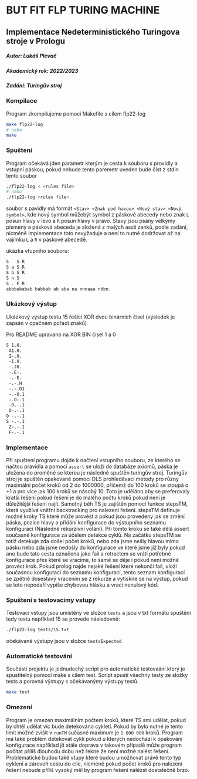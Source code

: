 # BUT FIT FLP TURING MACHINE
## Implementace Nedeterministického Turingova stroje v Prologu
##### Autor: Lukáš Plevač <xpleva07>
##### Akademický rok: 2022/2023
##### Zadání: Turingův stroj

### Kompilace
Program zkompilujeme pomocí Makefile s cílem flp22-log

```sh
make flp22-log
# nebo
make
```

### Spuštení
Program očekává jden parametr kterým je cesta k souboru s providly a vstupní páskou, pokud nebude tento paremetr uveden bude číst z stdin tento soubor

```sh
./flp22-log < <rules file>
# nebo 
./flp22-log <rules file>
```

soubor s pavidly má formát `<Stav> <Znak pod havou> <Nový stav> <Nový symbol>`, kde nový symbol můžebýt symbol z páskové abecedy nebo znak `L` posun hlavy v levo a `R` posun hlavy v pravo. Stavy jsou psány velkýmy písmeny a pásková abeceda je složená z malých ascii zanků, podle zadání, nicméně implementace toto nevyžaduje a není to nutné dodržovat až na vajímku `L` a `R` v páskové abecedě.

ukázka vtupního souboru:
```txt
S   S R
S a S R
S b S R
S n S  
S . F R
abbbababab babbab ab aba na nnnaaa nbbn. 
```

### Ukázkový výstup

Ukázkový výstup testu 15 řešící XOR dvou binárních čísel (výsledek je zapsán v opačném pořadí znaků)

Pro README upravano na XOR BIN čísel 1 a 0

```txt
S 1.0.
 A1.0.
 I-.0.
 -I.0.
 -.J0.
 -.E-.
 -.-E.
 -.-.H
 -.-.O1
 -.-O.1
 -.O-.1
 -O.-.1
 O-.-.1
O -.-.1
S -.-.1
 Z-.-.1
 F-.-.1
```

### Implementace
Při spuštení programu dojde k načtení vstupního souboru, ze kterého se načtou pravidla a pomocí `assert` se uloží do databáze axiomů, páska je uložena do proměné se kterou je následně spuštěn turingův stroj. Turingův stroj je spuštěn opakovaně pomocí DLS prohledávací metody pro různý maximální počet kroků od 2 do 1000000, přičemž do 100 kroků se stoupá o +1 a pro více jak 100 kroků se násobý 10. Toto je uděláno aby se preferovaly kratší řešení pokud řešení je do malého počtu kroků pokud není je důležitější řešení najít. Samotný běh TS je zajištěn pomocí funkce stepsTM, která využívá vnitřní backtracking pro nalezení řešení. stepsTM definuje možné kroky TS které může provést a pokud jsou provedeny jak se změní páska, pozice hlavy a přidání konfigurace do výstupního seznamu konfigurací (Následné rekurzivní volání). Při tomto kroku se také dělá assert současné konfigurace za účelem detekce cyklů. Na začátku stepsTM se totiž detekuje zda došel počet kroků, nebo zda jsme nešly hlavou mimo pásku nebo zda jsme nedošly do konfigurace ve které jsme již byly pokud ano bude tato cesta označena jako fail a retractem se vrátí potřebné konfigurace přes které se vracíme, to samé se děje i pokud není možné provést krok. Pokud prolog najde nejaké řešení které nekončí fail, uloží současnou konfigutaci do seznamu konfigurací, tento seznam konfigurací se zpětně dosestavý vracením se z rekurze a vytiskne se na výstup, pokud se toto nepodaří vypíše chybovou hlásku a vrací nenulový kód.

### Spuštení s testovacímy vstupy

Testovací vstupy jsou umístěny ve složce `tests` a jsou v txt formátu spuštění tedy testu například 15 se provede následovně:

```sh
./flp22-log tests/15.txt
```

očekávané výstupy jsou v složce `testsExpected`

### Automatické testování

Součásti projektu je jednudechý script pro automatické testovaání který je spustitelný pomocí make s cílem test. Script spustí všechny testy ze složky tests a porovná výstupy s očekávanýmy výstupy testů.

```sh
make test
```

### Omezení

Program je omezen maximálním počtem kroků, které TS smí udělat, pokud by chtěl udělat víc bude detekováno cykletí. Pokud by bylo nutné je tento limit možné zvíšit v `runTM` sučasné maximum je `1 000 000` kroků. Program má také problém detekovat cykli pokud u kterých nedochází k opakování konfigurace například jít stále doprava v takovém případě může program počítat příliš dlouhodu dobu než řekne že není možné nalést řešení. Problematické budou také vtupy které budou umožňovat právě tento typ cyklení a zároveň cestu do cíle, nicméně pokud počet kroků pro nalezení řešení nebude příliš vysoký měl by program řešení nalézst dostatečně brzo.